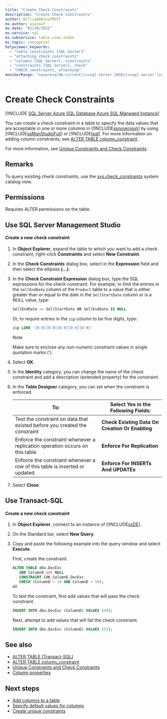 ```yaml
---
title: "Create Check Constraints"
description: "Create Check Constraints"
author: WilliamDAssafMSFT
ms.author: wiassaf
ms.date: "01/28/2022"
ms.service: sql
ms.subservice: table-view-index
ms.topic: conceptual
helpviewer_keywords:
  - "table constraints [SQL Server]"
  - "attaching check constraints"
  - "columns [SQL Server], constraints"
  - "constraints [SQL Server], check"
  - "CHECK constraints, attaching"
monikerRange: "=azuresqldb-current||>=sql-server-2016||>=sql-server-linux-2017||=azuresqldb-mi-current"
---
```

# Create Check Constraints
[!INCLUDE [SQL Server Azure SQL Database Azure SQL Managed Instance](../../includes/applies-to-version/sql-asdb-asdbmi.md)]

  You can create a check constraint in a table to specify the data values that are acceptable in one or more columns in [!INCLUDE[ssnoversion](../../includes/ssnoversion-md.md)] by using [!INCLUDE[ssManStudioFull](../../includes/ssmanstudiofull-md.md)] or [!INCLUDE[tsql](../../includes/tsql-md.md)]. For more information on adding column constraints, see [ALTER TABLE column_constraint](../../t-sql/statements/alter-table-column-constraint-transact-sql.md).

  For more information, see [Unique Constraints and Check Constraints](unique-constraints-and-check-constraints.md).

## Remarks

 To query existing check constraints, use the [sys.check_constraints](../system-catalog-views/sys-check-constraints-transact-sql.md) system catalog view.
  
##  <a name="Security"></a><a name="Permissions"></a> Permissions  
 Requires ALTER permissions on the table.  
  
##  <a name="SSMSProcedure"></a> Use SQL Server Management Studio  
  
#### Create a new check constraint  
  
1.  In **Object Explorer**, expand the table to which you want to add a check constraint, right-click **Constraints** and select **New Constraint**.  
  
2.  In the **Check Constraints** dialog box, select in the **Expression** field and then select the ellipses **(...)**.  
  
3.  In the **Check Constraint Expression** dialog box, type the SQL expressions for the check constraint. For example, to limit the entries in the `SellEndDate` column of the `Product` table to a value that is either greater than or equal to the date in the `SellStartDate` column or is a NULL value, type:  
  
    ```sql  
    SellEndDate >= SellStartDate OR SellEndDate IS NULL  
    ```  
  
     Or, to require entries in the `zip` column to be five digits, type:  
  
    ```sql  
    zip LIKE '[0-9][0-9][0-9][0-9][0-9]'  
    ```  
  
    > [!NOTE]  
    >  Make sure to enclose any non-numeric constraint values in single quotation marks (').  
  
4.  Select **OK**.  
  
5.  In the **Identity** category, you can change the name of the check constraint and add a description (extended property) for the constraint.  
  
6.  In the **Table Designer** category, you can set when the constraint is enforced.  
  
    |**To:**|**Select Yes in the Following Fields:**|  
    |-------------|---------------------------------------------|  
    |Test the constraint on data that existed before you created the constraint|**Check Existing Data On Creation Or Enabling**|  
    |Enforce the constraint whenever a replication operation occurs on this table|**Enforce For Replication**|  
    |Enforce the constraint whenever a row of this table is inserted or updated|**Enforce For INSERTs And UPDATEs**|  
  
7.  Select **Close**.  
  
##  <a name="TsqlProcedure"></a> Use Transact-SQL  
  
#### Create a new check constraint  
  
1.  In **Object Explorer**, connect to an instance of [!INCLUDE[ssDE](../../includes/ssde-md.md)].  
  
2.  On the Standard bar, select **New Query**.  
  
3.  Copy and paste the following example into the query window and select **Execute**. 

    First, create the constraint.  

    ```sql
    ALTER TABLE dbo.DocExc   
       ADD ColumnD int NULL   
       CONSTRAINT CHK_ColumnD_DocExc   
       CHECK (ColumnD > 10 AND ColumnD < 50);  
    GO  
    ```

    To test the constraint, first add values that will pass the check constraint. 

    ```sql
    INSERT INTO dbo.DocExc (ColumnD) VALUES (49);  
    ```

    Next, attempt to add values that will fail the check constraint.

    ```sql
    INSERT INTO dbo.DocExc (ColumnD) VALUES (55);  
    ```  

## See also

- [ALTER TABLE &#40;Transact-SQL&#41;](../../t-sql/statements/alter-table-transact-sql.md)
- [ALTER TABLE column_constraint](../../t-sql/statements/alter-table-column-constraint-transact-sql.md)
- [Unique Constraints and Check Constraints](unique-constraints-and-check-constraints.md)
- [Column properties](column-properties-general-page.md)

## Next steps

- [Add columns to a table](add-columns-to-a-table-database-engine.md)
- [Specify default values for columns](specify-default-values-for-columns.md)
- [Create unique constraints](create-unique-constraints.md)
